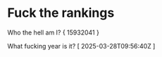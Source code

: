 # Fuck the rankings

Who the hell am I?
{ 15932041 }

What fucking year is it?
[ 2025-03-28T09:56:40Z ]
